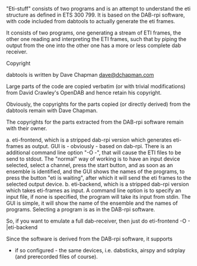 "Eti-stuff" consists of two programs and is an attempt to
understand the eti structure as defined in ETS 300 799.
It is based on the DAB-rpi software, with code included
from dabtools to actually generate the eti frames.

It consists of two programs, one generating a stream of ETI frames,
the other one reading and interpreting the ETI frames, such that
by piping the output from the one into the other one has a
more or less complete dab receiver.

Copyright

dabtools is written by Dave Chapman <dave@dchapman.com>

Large parts of the code are copied verbatim (or with trivial
modifications) from David Crawley's OpenDAB and hence retain his
copyright.

Obviously, the copyrights for the parts copied (or directly derived)
from the dabtools remain with Dave Chapman.

The copyrights for the parts extracted from the DAB-rpi software remain
with their owner.

a. eti-frontend, which is a stripped dab-rpi version which
   generates eti-frames as output.
   GUI is - obviously - based on dab-rpi. There is an additional
   command line option "-O -", that will cause the ETI files to be
   send to stdout.
   The "normal" way of working is to have an input device selected, select
   a channel, press the start button, and as soon as an ensemble is
   identified, and the GUI shows the names of the programs, to press
   the button "eti is waiting", after which it will send the eti frames
   to the selected output device.
b. eti-backend, which is a stripped dab-rpi version which takes
   eti-frames as input. A command line option is to specify an input file,
   if none is specified, the program will take its input from stdin.
   The GUI is simple, it will show the name of the ensemble and the names
   of programs. Selecting a program is as in the DAB-rpi software.

So, if you want to emulate a full dab-receiver, then just do
    eti-frontend -O - |eti-backend



Since the software is derived from the DAB-rpi software, it supports
- if so configured - the same devices, i.e. dabsticks, airspy and sdrplay
(and prerecorded files of course).



